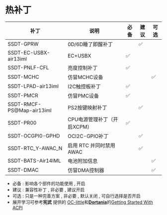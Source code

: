 # 热补丁
| 补丁                      | 说明                        | 必备 | 建议 | 可选 |
| ------------------------- | --------------------------- | ---- | ---- | ---- |
| SSDT-GPRW                 | 0D/6D睡了即醒补丁           |      | ✅    |      |
| SSDT-EC-USBX-air13iml     | EC+USBX                     | ✅    |      |      |
| SSDT-PNLF-CFL             | 亮度控制补丁                | ✅    |      |      |
| SSDT-MCHC                 | 仿冒MCHC设备                |      |      | ✅    |
| SSDT-LPAD-air13iml        | I2C触控板补丁               | ✅    |      |      |
| SSDT-PMCR                 | 仿冒PMC设备                 | ✅    |      |      |
| SSDT-RMCF-PS@Map-air13iml | PS2按键映射补丁             |      | ✅    |      |
| SSDT-PR00                 | CPU电源管理补丁（开启XCPM） | ✅    |      |      |
| SSDT-OCGPI0-GPHD          | OCI2C-GPIO补丁              |      | ✅    |      |
| SSDT-RTC_Y-AWAC_N         | 启用 RTC 并同时禁用 AWAC    |      | ✅    |      |
| SSDT-BATS-Air14IML        | 电池附加信息                |      |      | ✅    |
| SSDT-DMAC                 | 仿冒DMA控制器               |      |      | ✅    |

* 必备 : 影响各个部件的功能使用 , 开启
* 建议 : 兼容性补丁 , 非必要 , 建议开启
* 可选 : 只是一种完善方案 , 非必要 , 默认关闭 , 可自行选择是否开启
* 展开学习可参考<b>宪武</b> 提供的 [OC-little](https://github.com/daliansky/OC-little)和[<b>Dortania</b>](https://dortania.github.io/)的[Getting Started With ACPI](https://dortania.github.io/Getting-Started-With-ACPI/)
